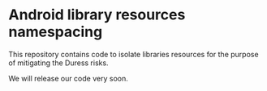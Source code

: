 # Android library resources namespacing

This repository contains code to isolate libraries resources for the purpose of mitigating the Duress risks.

We will release our code very soon.
